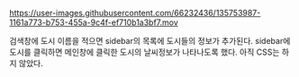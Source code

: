 

https://user-images.githubusercontent.com/66232436/135753987-1161a773-b753-455a-9c4f-ef710b1a3bf7.mov

검색창에 도시 이름을 적으면 sidebar의 목록에 도시들의 정보가 추가된다.
sidebar에 도시를 클릭하면 메인창에 클릭한 도시의 날씨정보가 나타나도록 했다.
아직 CSS는 하지 않았다.
